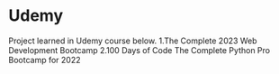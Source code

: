# Udemy
Project learned in Udemy course below.
1.The Complete 2023 Web Development Bootcamp
2.100 Days of Code The Complete Python Pro Bootcamp for 2022
